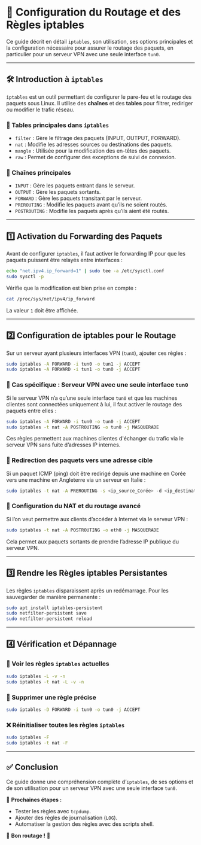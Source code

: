 # 📡 Configuration du Routage et des Règles iptables

Ce guide décrit en détail `iptables`, son utilisation, ses options principales et la configuration nécessaire pour assurer le routage des paquets, en particulier pour un serveur VPN avec une seule interface `tun0`.

---

## 🛠 Introduction à `iptables`

`iptables` est un outil permettant de configurer le pare-feu et le routage des paquets sous Linux. Il utilise des **chaînes** et des **tables** pour filtrer, rediriger ou modifier le trafic réseau.

### 🔹 Tables principales dans `iptables`

- `filter` : Gère le filtrage des paquets (INPUT, OUTPUT, FORWARD).
- `nat` : Modifie les adresses sources ou destinations des paquets.
- `mangle` : Utilisée pour la modification des en-têtes des paquets.
- `raw` : Permet de configurer des exceptions de suivi de connexion.

### 🔹 Chaînes principales

- `INPUT` : Gère les paquets entrant dans le serveur.
- `OUTPUT` : Gère les paquets sortants.
- `FORWARD` : Gère les paquets transitant par le serveur.
- `PREROUTING` : Modifie les paquets avant qu’ils ne soient routés.
- `POSTROUTING` : Modifie les paquets après qu’ils aient été routés.

---

## 1️⃣ Activation du Forwarding des Paquets

Avant de configurer `iptables`, il faut activer le forwarding IP pour que les paquets puissent être relayés entre interfaces :

```sh
echo "net.ipv4.ip_forward=1" | sudo tee -a /etc/sysctl.conf
sudo sysctl -p
```

Vérifie que la modification est bien prise en compte :

```sh
cat /proc/sys/net/ipv4/ip_forward
```

La valeur `1` doit être affichée.

---

## 2️⃣ Configuration de iptables pour le Routage

Sur un serveur ayant plusieurs interfaces VPN (`tunX`), ajouter ces règles :

```sh
sudo iptables -A FORWARD -i tun0 -o tun1 -j ACCEPT
sudo iptables -A FORWARD -i tun1 -o tun0 -j ACCEPT
```

### 🔹 Cas spécifique : Serveur VPN avec une seule interface `tun0`

Si le serveur VPN n’a qu’une seule interface `tun0` et que les machines clientes sont connectées uniquement à lui, il faut activer le routage des paquets entre elles :

```sh
sudo iptables -A FORWARD -i tun0 -o tun0 -j ACCEPT
sudo iptables -t nat -A POSTROUTING -o tun0 -j MASQUERADE
```

Ces règles permettent aux machines clientes d'échanger du trafic via le serveur VPN sans fuite d’adresses IP internes.

### 🔹 Redirection des paquets vers une adresse cible

Si un paquet ICMP (ping) doit être redirigé depuis une machine en Corée vers une machine en Angleterre via un serveur en Italie :

```sh
sudo iptables -t nat -A PREROUTING -s <ip_source_Corée> -d <ip_destination_Italie> -p icmp -j DNAT --to-destination <ip_serveur_UK>
```

### 🔹 Configuration du NAT et du routage avancé

Si l’on veut permettre aux clients d’accéder à Internet via le serveur VPN :

```sh
sudo iptables -t nat -A POSTROUTING -o eth0 -j MASQUERADE
```

Cela permet aux paquets sortants de prendre l’adresse IP publique du serveur VPN.

---

## 3️⃣ Rendre les Règles iptables Persistantes

Les règles `iptables` disparaissent après un redémarrage. Pour les sauvegarder de manière permanente :

```sh
sudo apt install iptables-persistent
sudo netfilter-persistent save
sudo netfilter-persistent reload
```

---

## 4️⃣ Vérification et Dépannage

### 🔎 Voir les règles `iptables` actuelles

```sh
sudo iptables -L -v -n
sudo iptables -t nat -L -v -n
```

### 🔧 Supprimer une règle précise

```sh
sudo iptables -D FORWARD -i tun0 -o tun0 -j ACCEPT
```

### ❌ Réinitialiser toutes les règles `iptables`

```sh
sudo iptables -F
sudo iptables -t nat -F
```

---

## ✅ Conclusion

Ce guide donne une compréhension complète d’`iptables`, de ses options et de son utilisation pour un serveur VPN avec une seule interface `tun0`.

🔹 **Prochaines étapes :**

- Tester les règles avec `tcpdump`.
- Ajouter des règles de journalisation (`LOG`).
- Automatiser la gestion des règles avec des scripts shell.

🚀 **Bon routage !** 🔗
